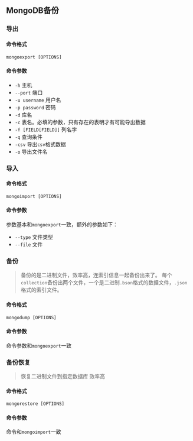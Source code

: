 ## MongoDB备份

### 导出

#### 命令格式

`mongoexport [OPTIONS]`

#### 命令参数

- `-h` 主机
- `--port` 端口
- `-u username` 用户名
- `-p password` 密码
- `-d` 库名
- `-c` 表名。必填的参数，只有存在的表明才有可能导出数据
- `-f [FIELD[FIELD]]` 列名字
- `-q` 查询条件
- `-csv` 导出`csv`格式数据
- `-o` 导出文件名

### 导入

#### 命令格式

`mongoimport [OPTIONS]`

#### 命令参数
参数基本和`mongoexport`一致，额外的参数如下：

- `--type` 文件类型
- `--file` 文件

### 备份
> 备份的是二进制文件，效率高，连索引信息一起备份出来了。
> 每个`collection`备份出两个文件，一个是二进制`.bson`格式的数据文件，`.json`格式的索引文件。
#### 命令格式
`mongodump [OPTIONS]`
#### 命令参数
命令参数和`mongoexport`一致

### 备份恢复
> 恢复二进制文件到指定数据库  效率高
#### 命令格式
`mongorestore [OPTIONS]`
#### 命令参数
命令和`mongoimport`一致